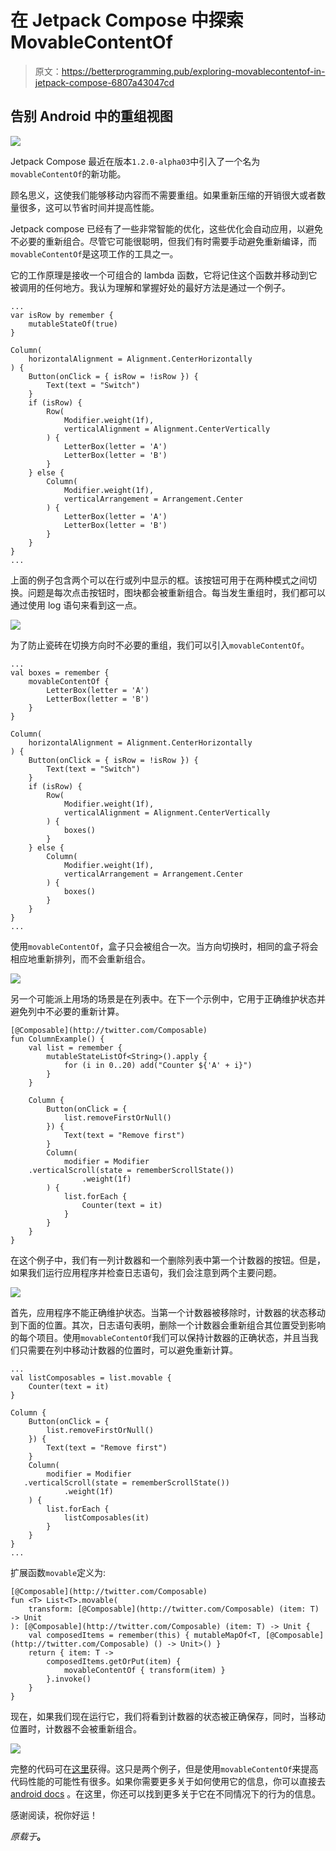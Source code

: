 # 在 Jetpack Compose 中探索 MovableContentOf

> 原文：<https://betterprogramming.pub/exploring-movablecontentof-in-jetpack-compose-6807a43047cd>

## 告别 Android 中的重组视图

![](img/79436b77ff4d3ea78cf27c23c258afe7.png)

Jetpack Compose 最近在版本`1.2.0-alpha03`中引入了一个名为`movableContentOf`的新功能。

顾名思义，这使我们能够移动内容而不需要重组。如果重新压缩的开销很大或者数量很多，这可以节省时间并提高性能。

Jetpack compose 已经有了一些非常智能的优化，这些优化会自动应用，以避免不必要的重新组合。尽管它可能很聪明，但我们有时需要手动避免重新编译，而`movableContentOf`是这项工作的工具之一。

它的工作原理是接收一个可组合的 lambda 函数，它将记住这个函数并移动到它被调用的任何地方。我认为理解和掌握好处的最好方法是通过一个例子。

```
...
var isRow by remember {  
    mutableStateOf(true)  
}  

Column(  
    horizontalAlignment = Alignment.CenterHorizontally  
) {  
    Button(onClick = { isRow = !isRow }) {  
        Text(text = "Switch")  
    }  
    if (isRow) {  
        Row(  
            Modifier.weight(1f),  
            verticalAlignment = Alignment.CenterVertically  
        ) {  
            LetterBox(letter = 'A')  
            LetterBox(letter = 'B')  
        }  
    } else {  
        Column(  
            Modifier.weight(1f),  
            verticalArrangement = Arrangement.Center  
        ) {  
            LetterBox(letter = 'A')  
            LetterBox(letter = 'B')  
        }  
    }  
}
...
```

上面的例子包含两个可以在行或列中显示的框。该按钮可用于在两种模式之间切换。问题是每次点击按钮时，图块都会被重新组合。每当发生重组时，我们都可以通过使用 log 语句来看到这一点。

![](img/0f884fb841e416b2a28005f4bef5473a.png)

为了防止瓷砖在切换方向时不必要的重组，我们可以引入`movableContentOf`。

```
...
val boxes = remember {  
    movableContentOf {  
        LetterBox(letter = 'A')  
        LetterBox(letter = 'B')  
    }  
}  

Column(  
    horizontalAlignment = Alignment.CenterHorizontally  
) {  
    Button(onClick = { isRow = !isRow }) {  
        Text(text = "Switch")  
    }  
    if (isRow) {  
        Row(  
            Modifier.weight(1f),  
            verticalAlignment = Alignment.CenterVertically  
        ) {  
            boxes()  
        }  
    } else {  
        Column(  
            Modifier.weight(1f),  
            verticalArrangement = Arrangement.Center  
        ) {  
            boxes()  
        }  
    }  
}
...
```

使用`movableContentOf`，盒子只会被组合一次。当方向切换时，相同的盒子将会相应地重新排列，而不会重新组合。

![](img/013b471f1b415be0564878eb289d83e2.png)

另一个可能派上用场的场景是在列表中。在下一个示例中，它用于正确维护状态并避免列中不必要的重新计算。

```
[@Composable](http://twitter.com/Composable)  
fun ColumnExample() {  
    val list = remember {  
        mutableStateListOf<String>().apply {  
            for (i in 0..20) add("Counter ${'A' + i}")  
        }  
    }  

    Column {  
        Button(onClick = {  
            list.removeFirstOrNull()  
        }) {  
            Text(text = "Remove first")  
        }  
        Column(  
            modifier = Modifier  
    .verticalScroll(state = rememberScrollState())  
                .weight(1f)  
        ) {  
            list.forEach {  
                Counter(text = it)  
            }  
        }  
    }  
}
```

在这个例子中，我们有一列计数器和一个删除列表中第一个计数器的按钮。但是，如果我们运行应用程序并检查日志语句，我们会注意到两个主要问题。

![](img/658f6fb6a0ca8de5c8e523f5be1ae93c.png)

首先，应用程序不能正确维护状态。当第一个计数器被移除时，计数器的状态移动到下面的位置。其次，日志语句表明，删除一个计数器会重新组合其位置受到影响的每个项目。使用`movableContentOf`我们可以保持计数器的正确状态，并且当我们只需要在列中移动计数器的位置时，可以避免重新计算。

```
...
val listComposables = list.movable {  
    Counter(text = it)  
}  

Column {  
    Button(onClick = {  
        list.removeFirstOrNull()  
    }) {  
        Text(text = "Remove first")  
    }  
    Column(  
        modifier = Modifier  
   .verticalScroll(state = rememberScrollState())  
            .weight(1f)  
    ) {  
        list.forEach {  
            listComposables(it)  
        }  
    }  
}
...
```

扩展函数`movable`定义为:

```
[@Composable](http://twitter.com/Composable)  
fun <T> List<T>.movable(  
    transform: [@Composable](http://twitter.com/Composable) (item: T) -> Unit  
): [@Composable](http://twitter.com/Composable) (item: T) -> Unit {  
    val composedItems = remember(this) { mutableMapOf<T, [@Composable](http://twitter.com/Composable) () -> Unit>() }  
    return { item: T ->  
        composedItems.getOrPut(item) {  
            movableContentOf { transform(item) }  
        }.invoke()  
    }  
}
```

现在，如果我们现在运行它，我们将看到计数器的状态被正确保存，同时，当移动位置时，计数器不会被重新组合。

![](img/cadeafa8ca3f93e4ca05e84d06746d8f.png)

完整的代码可在[这里](https://github.com/sinasamaki/movableContentOf/tree/main)获得。这只是两个例子，但是使用`movableContentOf`来提高代码性能的可能性有很多。如果你需要更多关于如何使用它的信息，你可以直接去 [android docs](https://cs.android.com/androidx/platform/frameworks/support/+/androidx-main:compose/runtime/design/movable-content.md) 。在这里，你还可以找到更多关于它在不同情况下的行为的信息。

感谢阅读，祝你好运！

*原载于*[](https://sinasamaki.com/post/2022-03-14-movable-content-of/)**。**